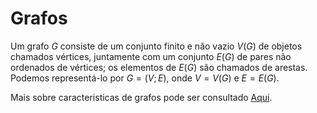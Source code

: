 # Grafos

Um grafo $G$ consiste de um conjunto finito e não vazio $V (G)$ de objetos chamados vértices, juntamente com um conjunto $E(G)$ de pares não ordenados de vértices; os elementos de $E(G)$ são chamados de arestas. Podemos representá-lo por $G = (V ; E)$, onde $V = V (G)$ e $E = E(G)$.


Mais sobre caracteristicas de grafos pode ser consultado [Aqui](./../Algoritmos/Grafos/teoria.md).


